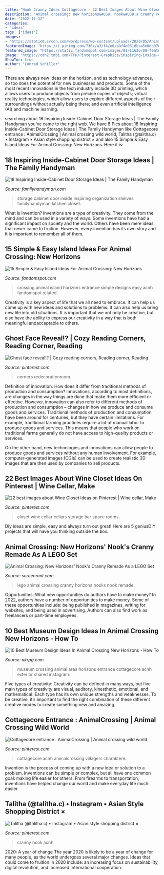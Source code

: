 ```yaml
---
title: "Nook Cranny Ideas Cottagecore - 22 Best Images About Wine Closet Ideas On Pinterest"
description: "Animal crossing: new horizons&#039; nook&#039;s cranny remade as a lego set"
date: "2022-11-12"
categories:
- "ideas"
tags: ["ideas"]
images:
- "https://static0.srcdn.com/wordpress/wp-content/uploads/2020/05/Animal-Crossing-New-Horizons-Nooks-Cranny-LEGO.jpg"
featuredImage: "https://i.pinimg.com/736x/a3/f4/e0/a3f4e061dbaa5e0db37897eb8de355db.jpg"
featured_image: "https://static.fandomspot.com/images/01/11626/00-featured-terraformed-entrance-island-in-acnh-750x350.jpg"
image: "https://cdn2.tmbi.com/TFH/Pinterest-Graphics/inspiring-inside-cabinet-door-storage-ideas.jpg"
ShowToc: true
author: "Conrad Schiller"
---
```



There are always new ideas on the horizon, and as technology advances, so too does the potential for new businesses and products. Some of the most recent innovations in the tech industry include 3D printing, which allows users to produce objects from precise copies of objects; virtual reality technologies, which allow users to explore different aspects of their surroundings without actually being there; and even artificial intelligence (AI) and machine learning.

	

		
searching about 18 Inspiring Inside-Cabinet Door Storage Ideas | The Family Handyman you've came to the right web. We have 8 Pics about 18 Inspiring Inside-Cabinet Door Storage Ideas | The Family Handyman like Cottagecore entrance : AnimalCrossing | Animal crossing wild world, Talitha (@talitha.c) • Instagram • Asian style shopping district × and also 15 Simple &amp; Easy Island Ideas For Animal Crossing: New Horizons. Here it is:
		
    
## 18 Inspiring Inside-Cabinet Door Storage Ideas | The Family Handyman

<img loading=lazy src="https://cdn2.tmbi.com/TFH/Pinterest-Graphics/inspiring-inside-cabinet-door-storage-ideas.jpg" onerror="this.onerror=null;this.src='https://tse3.mm.bing.net/th?id=OIP._oO1uKM5g90q4g_oet757wHaWO&amp;pid=15.1';" alt="18 Inspiring Inside-Cabinet Door Storage Ideas | The Family Handyman">

_Source: familyhandyman.com_

>storage cabinet door inside inspiring organization shelves familyhandyman kitchen closet. 

	

What is Invention?
Inventions are a type of creativity. They come from the mind and can be used in a variety of ways. Some inventions have had a significant impact on society and the world. Others have been mere ideas that never came to fruition. However, every invention has its own story and it is important to remember all of them.

    
## 15 Simple &amp; Easy Island Ideas For Animal Crossing: New Horizons

<img loading=lazy src="https://static.fandomspot.com/images/01/11626/00-featured-terraformed-entrance-island-in-acnh-750x350.jpg" onerror="this.onerror=null;this.src='https://tse3.mm.bing.net/th?id=OIP.4-MgK0c4g2F9H4BL8MFvdwHaDd&amp;pid=15.1';" alt="15 Simple &amp; Easy Island Ideas For Animal Crossing: New Horizons">

_Source: fandomspot.com_

>crossing animal island horizons entrance simple designs easy acnh fandomspot related. 

	

Creativity is a key aspect of life that we all need to embrace. It can help us come up with new ideas and solutions to problems. It can also help us bring new life into old situations. It is important that we not only be creative, but also have the ability to express our creativity in a way that is both meaningful andacceptable to others.

    
## Ghost Face Reveal!? | Cozy Reading Corners, Reading Corner, Reading

<img loading=lazy src="https://i.pinimg.com/originals/d2/fc/61/d2fc613d957f2499a1ecd955517b983e.jpg" onerror="this.onerror=null;this.src='https://tse2.mm.bing.net/th?id=OIP.J2Le0DlnGccq7acbbs46IwHaJ6&amp;pid=15.1';" alt="Ghost face reveal!? | Cozy reading corners, Reading corner, Reading">

_Source: pinterest.com_

>corners redecorationroom. 

	

Definition of innovation: How does it differ from traditional methods of production and consumption?
Innovations, according to most definitions, are changes in the way things are done that make them more efficient or effective. However, innovation can also refer to different methods of production and consumption – changes in how we produce and consume goods and services.
Traditional methods of production and consumption have been around for centuries, but they have certain limitations. For example, traditional farming practices require a lot of manual labor to produce goods and services. This means that people who work on traditional farms generally do not have access to high-quality products or services.

On the other hand, new technologies and innovations can allow people to produce goods and services without any human involvement. For example, computer-generated images (CGIs) can be used to create realistic 3D images that are then used by companies to sell products.

    
## 22 Best Images About Wine Closet Ideas On Pinterest | Wine Cellar, Make

<img loading=lazy src="https://s-media-cache-ak0.pinimg.com/736x/70/4b/a0/704ba03da782c9d35ef5afcefc018d0b.jpg" onerror="this.onerror=null;this.src='https://tse1.mm.bing.net/th?id=OIP.PqECvDHvNWiL0SZKhkA7IQHaJ4&amp;pid=15.1';" alt="22 best images about Wine Closet Ideas on Pinterest | Wine cellar, Make">

_Source: pinterest.com_

>closet wine cellar cellars storage bar space rooms. 

	

Diy ideas are simple, easy and always turn out great! Here are 5 geniusDIY projects that will have you thinking outside the box.

    
## Animal Crossing: New Horizons&#039; Nook&#039;s Cranny Remade As A LEGO Set

<img loading=lazy src="https://static0.srcdn.com/wordpress/wp-content/uploads/2020/05/Animal-Crossing-New-Horizons-Nooks-Cranny-LEGO.jpg" onerror="this.onerror=null;this.src='https://tse3.mm.bing.net/th?id=OIP.170Bpj9v-JIndGzUSAQ_0gHaDt&amp;pid=15.1';" alt="Animal Crossing: New Horizons&#039; Nook&#039;s Cranny Remade As a LEGO Set">

_Source: screenrant.com_

>lego animal crossing cranny horizons nooks nook remade. 

	

Opportunities: What new opportunities do authors have to make money?
In 2022, authors have a number of opportunities to make money. Some of these opportunities include: being published in magazines, writing for websites, and being used in advertising. Authors can also find work as freelancers or part-time employees.

    
## 10 Best Museum Design Ideas In Animal Crossing New Horizons - How To

<img loading=lazy src="https://www.akrpg.com/upload/20200904/6373481655219495322881693.png" onerror="this.onerror=null;this.src='https://tse4.mm.bing.net/th?id=OIP.qI8Y0NT93cYjKSxmcCTWpQHaEJ&amp;pid=15.1';" alt="10 Best Museum Design Ideas In Animal Crossing New Horizons - How To">

_Source: akrpg.com_

>museum crossing animal area horizons entrance cottagecore acnh exterior shared instagram. 

	

Five types of creativity:
Creativity can be defined in many ways, but five main types of creativity are visual, auditory, kinesthetic, emotional, and mathematical. Each type has its own unique strengths and weaknesses. To be creative, it’s important to find the right combination of these different creative modes to create something new and amazing.

    
## Cottagecore Entrance : AnimalCrossing | Animal Crossing Wild World

<img loading=lazy src="https://i.pinimg.com/736x/a3/f4/e0/a3f4e061dbaa5e0db37897eb8de355db.jpg" onerror="this.onerror=null;this.src='https://tse4.mm.bing.net/th?id=OIP.MRnZimOwS2udyjyEub6Z9wHaEK&amp;pid=15.1';" alt="Cottagecore entrance : AnimalCrossing | Animal crossing wild world">

_Source: pinterest.com_

>cottagecore acnh animalcrossing villagers charaktere. 

	

Invention is the process of coming up with a new idea or solution to a problem. Inventions can be simple or complex, but all have one common goal: making life easier for others. From firearms to transportation, inventions have helped change our world and make everyday life much easier.

    
## Talitha (@talitha.c) • Instagram • Asian Style Shopping District ×

<img loading=lazy src="https://i.pinimg.com/736x/87/ef/3f/87ef3feb8ebf69406c937cf06fd87386.jpg" onerror="this.onerror=null;this.src='https://tse4.mm.bing.net/th?id=OIP.mLXQb2vF6RG-aTvesViPBQHaHa&amp;pid=15.1';" alt="Talitha (@talitha.c) • Instagram • Asian style shopping district ×">

_Source: pinterest.com_

>cranny nook acnh. 

	

2020: A year of change
The year 2020 is likely to be a year of change for many people, as the world undergoes several major changes. Ideas that could come to fruition in 2020 include: an increasing focus on sustainability, digital revolution, and increased international cooperation.

